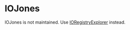 IOJones
=======
IOJones is not maintained. Use [IORegistryExplorer](https://developer.apple.com) instead.